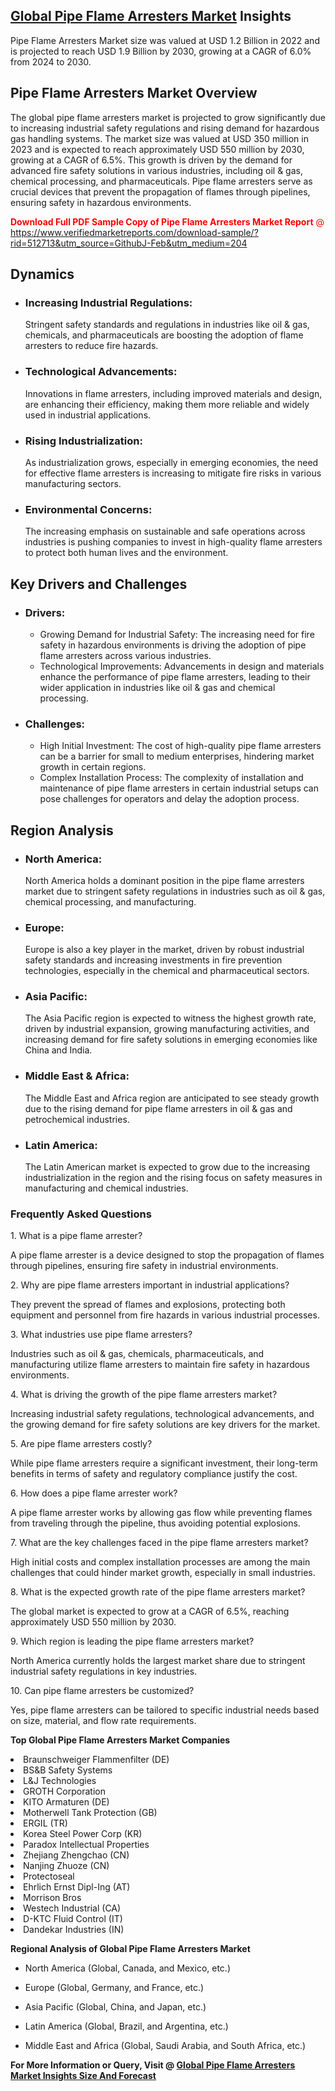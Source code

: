 <h2><a href="https://www.verifiedmarketreports.com/download-sample/?rid=512713&amp;utm_source=GithubJ&amp;utm_medium=204" target="_blank">Global Pipe Flame Arresters Market</a> Insights</h2><p>Pipe Flame Arresters Market size was valued at USD 1.2 Billion in 2022 and is projected to reach USD 1.9 Billion by 2030, growing at a CAGR of 6.0% from 2024 to 2030.</p><p> <h2>Pipe Flame Arresters Market Overview</h2> <p>The global pipe flame arresters market is projected to grow significantly due to increasing industrial safety regulations and rising demand for hazardous gas handling systems. The market size was valued at USD 350 million in 2023 and is expected to reach approximately USD 550 million by 2030, growing at a CAGR of 6.5%. This growth is driven by the demand for advanced fire safety solutions in various industries, including oil & gas, chemical processing, and pharmaceuticals. Pipe flame arresters serve as crucial devices that prevent the propagation of flames through pipelines, ensuring safety in hazardous environments.</p> <p><p><span class=""><span style="color: #ff0000;"><strong>Download Full PDF Sample Copy of Pipe Flame Arresters Market Report</strong> @ </span><a href="https://www.verifiedmarketreports.com/download-sample/?rid=512713&amp;utm_source=GithubJ-Feb&amp;utm_medium=204" target="_blank">https://www.verifiedmarketreports.com/download-sample/?rid=512713&amp;utm_source=GithubJ-Feb&amp;utm_medium=204</a></span></p></p> <h2>Dynamics</h2> <ul> <li><h3>Increasing Industrial Regulations:</h3> Stringent safety standards and regulations in industries like oil & gas, chemicals, and pharmaceuticals are boosting the adoption of flame arresters to reduce fire hazards.</li> <li><h3>Technological Advancements:</h3> Innovations in flame arresters, including improved materials and design, are enhancing their efficiency, making them more reliable and widely used in industrial applications.</li> <li><h3>Rising Industrialization:</h3> As industrialization grows, especially in emerging economies, the need for effective flame arresters is increasing to mitigate fire risks in various manufacturing sectors.</li> <li><h3>Environmental Concerns:</h3> The increasing emphasis on sustainable and safe operations across industries is pushing companies to invest in high-quality flame arresters to protect both human lives and the environment.</li> </ul> <h2>Key Drivers and Challenges</h2> <ul> <li><h3>Drivers:</h3> <ul> <li>Growing Demand for Industrial Safety: The increasing need for fire safety in hazardous environments is driving the adoption of pipe flame arresters across various industries.</li> <li>Technological Improvements: Advancements in design and materials enhance the performance of pipe flame arresters, leading to their wider application in industries like oil & gas and chemical processing.</li> </ul> </li> <li><h3>Challenges:</h3> <ul> <li>High Initial Investment: The cost of high-quality pipe flame arresters can be a barrier for small to medium enterprises, hindering market growth in certain regions.</li> <li>Complex Installation Process: The complexity of installation and maintenance of pipe flame arresters in certain industrial setups can pose challenges for operators and delay the adoption process.</li> </ul> </li> </ul> <h2>Region Analysis</h2> <ul> <li><h3>North America:</h3> North America holds a dominant position in the pipe flame arresters market due to stringent safety regulations in industries such as oil & gas, chemical processing, and manufacturing.</li> <li><h3>Europe:</h3> Europe is also a key player in the market, driven by robust industrial safety standards and increasing investments in fire prevention technologies, especially in the chemical and pharmaceutical sectors.</li> <li><h3>Asia Pacific:</h3> The Asia Pacific region is expected to witness the highest growth rate, driven by industrial expansion, growing manufacturing activities, and increasing demand for fire safety solutions in emerging economies like China and India.</li> <li><h3>Middle East & Africa:</h3> The Middle East and Africa region are anticipated to see steady growth due to the rising demand for pipe flame arresters in oil & gas and petrochemical industries.</li> <li><h3>Latin America:</h3> The Latin American market is expected to grow due to the increasing industrialization in the region and the rising focus on safety measures in manufacturing and chemical industries.</li> </ul> <h3>Frequently Asked Questions</h3> <p>1. What is a pipe flame arrester?</p> <p>A pipe flame arrester is a device designed to stop the propagation of flames through pipelines, ensuring fire safety in industrial environments.</p> <p>2. Why are pipe flame arresters important in industrial applications?</p> <p>They prevent the spread of flames and explosions, protecting both equipment and personnel from fire hazards in various industrial processes.</p> <p>3. What industries use pipe flame arresters?</p> <p>Industries such as oil & gas, chemicals, pharmaceuticals, and manufacturing utilize flame arresters to maintain fire safety in hazardous environments.</p> <p>4. What is driving the growth of the pipe flame arresters market?</p> <p>Increasing industrial safety regulations, technological advancements, and the growing demand for fire safety solutions are key drivers for the market.</p> <p>5. Are pipe flame arresters costly?</p> <p>While pipe flame arresters require a significant investment, their long-term benefits in terms of safety and regulatory compliance justify the cost.</p> <p>6. How does a pipe flame arrester work?</p> <p>A pipe flame arrester works by allowing gas flow while preventing flames from traveling through the pipeline, thus avoiding potential explosions.</p> <p>7. What are the key challenges faced in the pipe flame arresters market?</p> <p>High initial costs and complex installation processes are among the main challenges that could hinder market growth, especially in small industries.</p> <p>8. What is the expected growth rate of the pipe flame arresters market?</p> <p>The global market is expected to grow at a CAGR of 6.5%, reaching approximately USD 550 million by 2030.</p> <p>9. Which region is leading the pipe flame arresters market?</p> <p>North America currently holds the largest market share due to stringent industrial safety regulations in key industries.</p> <p>10. Can pipe flame arresters be customized?</p> <p>Yes, pipe flame arresters can be tailored to specific industrial needs based on size, material, and flow rate requirements.</p> </p><p><strong>Top Global Pipe Flame Arresters Market Companies</strong></p><div data-test-id=""><p><li>Braunschweiger Flammenfilter (DE)</li><li> BS&B Safety Systems</li><li> L&J Technologies</li><li> GROTH Corporation</li><li> KITO Armaturen (DE)</li><li> Motherwell Tank Protection (GB)</li><li> ERGIL (TR)</li><li> Korea Steel Power Corp (KR)</li><li> Paradox Intellectual Properties</li><li>Zhejiang Zhengchao (CN)</li><li> Nanjing Zhuoze (CN)</li><li> Protectoseal</li><li> Ehrlich Ernst Dipl-Ing (AT)</li><li> Morrison Bros</li><li> Westech Industrial (CA)</li><li> D-KTC Fluid Control (IT)</li><li> Dandekar Industries (IN)</li></p><div><strong>Regional Analysis of&nbsp;Global Pipe Flame Arresters Market</strong></div><ul><li dir="ltr"><p dir="ltr">North America&nbsp;(Global, Canada, and Mexico, etc.)</p></li><li dir="ltr"><p dir="ltr">Europe (Global, Germany, and France, etc.)</p></li><li dir="ltr"><p dir="ltr">Asia Pacific&nbsp;(Global, China, and Japan, etc.)</p></li><li dir="ltr"><p dir="ltr">Latin America&nbsp;(Global, Brazil, and Argentina, etc.)</p></li><li dir="ltr">Middle East and Africa&nbsp;(Global, Saudi Arabia, and South Africa, etc.)</li></ul><p><strong>For More Information or Query, Visit @&nbsp;</strong><strong><a href="https://www.verifiedmarketreports.com/product/pipe-flame-arresters-market-size-and-forecast/?utm_source=GithubJ&amp;utm_medium=204" target="_blank">Global Pipe Flame Arresters Market Insights Size And Forecast</a></strong></p></div>
